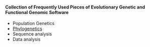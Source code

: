 #### Collection of Frequently Used Pieces of Evolutionary Genetic and Functional Genomic Software
- Population Genetics
- [Phylogenetics](https://github.com/gxelab/GxETools/blob/main/Phylogenetics.md)
- Sequence analysis
- Data analysis
